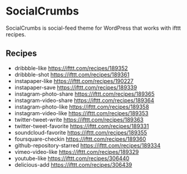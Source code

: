 # SocialCrumbs
SocialCrumbs is social-feed theme for WordPress that works with ifttt recipes.

## Recipes
- dribbble-like https://ifttt.com/recipes/189352
- dribbble-shot https://ifttt.com/recipes/189361
- instapaper-like https://ifttt.com/recipes/190227
- instapaper-save https://ifttt.com/recipes/189339
- instagram-photo-share https://ifttt.com/recipes/189365
- instagram-video-share https://ifttt.com/recipes/189364
- instagram-photo-like https://ifttt.com/recipes/189358
- instagram-video-like https://ifttt.com/recipes/189353
- twitter-tweet-write https://ifttt.com/recipes/189363
- twitter-tweet-favorite https://ifttt.com/recipes/189331
- soundcloud-favorite https://ifttt.com/recipes/189355
- foursquare-checkin https://ifttt.com/recipes/189360
- github-repository-starred https://ifttt.com/recipes/189334
- vimeo-video-like https://ifttt.com/recipes/189329
- youtube-like https://ifttt.com/recipes/306440
- delicious-add https://ifttt.com/recipes/306439

